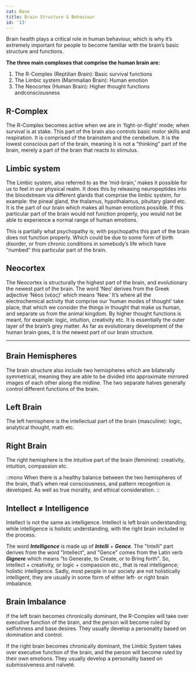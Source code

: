 ```yaml
---
cat: Base
title: Brain Structure & Behaviour
id: '13'
---
```


<youtube id="OGaIi3Bo1hM" params="rel=0&start=20"></youtube>

<span class="desc">Brain health plays a critical role in human behaviour, which is why it’s extremely important for people to become familiar with the brain’s basic structure and functions.</span>

**The three main complexes that comprise the human brain are:**

1. The R-Complex (Reptilian Brain): Basic survival functions
2. The Limbic system (Mammalian Brain): Human emotion
3. The Neocortex (Human Brain): Higher thought functions andconsciousness

## R-Complex
The R-Complex becomes active when we are in ‘fight-or-flight’ mode; when survival is at stake. This part of the brain also controls basic motor skills and respiration. It is comprised of the brainstem and the cerebellum. It is the lowest conscious part of the brain, meaning it is not a “thinking” part of the brain, merely a part of the brain that reacts to stimulus.

## Limbic system
The Limbic system, also referred to as the ‘mid-brain,’ makes it possible for us to feel in our physical realm. It does this by releasing neuropeptides into the bloodstream via different glands that comprise the limbic system, for example: the pineal gland, the thalamus, hypothalamus, pituitary gland etc. It is the part of our brain which makes all human emotions possible. If this particular part of the brain would not function properly, you would not be able to experience a normal range of human emotions.

This is partially what psychopathy is; with psychopaths this part of the brain does not function properly. Which could be due to some form of birth disorder, or from chronic conditions in somebody’s life which have “numbed” this particular part of the brain.

## Neocortex
The Neocortex is structurally the highest part of the brain, and evolutionary the newest part of the brain. The word ‘Neo’ derives from the Greek adjective ‘Néos (νέος)’ which means ‘New.’ It’s where all the electrochemical activity that comprise our ‘human modes of thought’ take place; that which we consider the things in thought that make us human, and separate us from the animal kingdom. By higher thought functions is meant, for example: logic, intuition, creativity etc. It is essentially the outer layer of the brain’s grey matter. As far as evolutionary development of the human brain goes, it is the newest part of our brain structure.

<hr class="my-8 border-b-4"></span>

## Brain Hemispheres

The brain structure also include two hemispheres which are bilaterally symmetrical, meaning they are able to be divided into approximate mirrored images of each other along the midline. The two separate halves generally control different functions of the brain.

## Left Brain
The left hemisphere is the intellectual part of the brain (masculine): logic, analytical thought, math etc.

## Right Brain
The right hemisphere is the intuitive part of the brain (feminine): creativity, intuition, compassion etc.

::mono
When there is a healthy balance between the two hemispheres of the brain, that’s when real consciousness, and pattern recognition is developed. As well as true morality, and ethical consideration.
::

## Intellect ≠ Intelligence
Intellect is not the same as intelligence. Intellect is left brain understanding; while intelligence is holistic understanding, with the right brain included in the process.

The word **_Intelligence_** is made up of **_Intelli_** + **_Gence_**. The "Intelli" part derives from the word "Intellect", and "Gence" comes from the Latin verb **_Gignere_** which means "to Generate, to Create, or to Bring forth". So, intellect + creativity, or logic + compassion etc., that is real intelligence; holistic intelligence. Sadly, most people in our society are not holistically intelligent, they are usually in some form of either left- or right brain imbalance.

## Brain Imbalance
If the left brain becomes chronically dominant, the R-Complex will take over executive function of the brain, and the person will become ruled by selfishness and base desires. They usually develop a personality based on domination and control.

If the right brain becomes chronically dominant, the Limbic System takes over executive function of the brain, and the person will become ruled by their own emotions. They usually develop a personality based on submissiveness and naïveté.